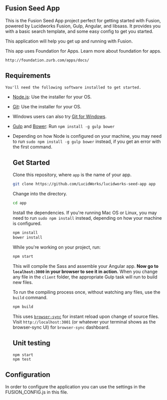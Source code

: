 ## Fusion Seed App
  This is the Fusion Seed App project perfect for getting started with Fusion, powered by Lucidworks Fusion, Gulp, Angular, and libsass. It provides you with a basic search template, and some easy config to get you started.

  This application will help you get up and running with Fusion.

  This app uses Foundation for Apps. Learn more about foundation for apps.

    http://foundation.zurb.com/apps/docs/

  ## Requirements

    You'll need the following software installed to get started.

  - [Node.js](http://nodejs.org): Use the installer for your OS.
  - [Git](http://git-scm.com/downloads): Use the installer for your OS.
  - Windows users can also try [Git for Windows](http://git-for-windows.github.io/).
  - [Gulp](http://gulpjs.com/) and [Bower](http://bower.io): Run `npm install -g gulp bower`
  - Depending on how Node is configured on your machine, you may need to run `sudo npm install -g gulp bower` instead, if you get an error with the first command.

    ## Get Started

    Clone this repository, where `app` is the name of your app.

    ```bash
    git clone https://github.com/LucidWorks/lucidworks-seed-app app
    ```

    Change into the directory.

    ```bash
    cd app
    ```

    Install the dependencies. If you're running Mac OS or Linux, you may need to run `sudo npm install` instead, depending on how your machine is configured.

    ```bash
    npm install
    bower install
    ```

    While you're working on your project, run:

    ```bash
    npm start
    ```

    This will compile the Sass and assemble your Angular app. **Now go to `localhost:3000` in your browser to see it in action.** When you change any file in the `client` folder, the appropriate Gulp task will run to build new files.

    To run the compiling process once, without watching any files, use the `build` command.

    ```bash
    npm build
    ```

    This uses [`browser-sync`](https://www.browsersync.io/) for instant reload upon change of source files. Visit `http://localhost:3001` (or whatever your terminal shows as the browser-sync UI) for `browser-sync` dashboard.

    ## Unit testing
    ```
    npm start
    npm test
    ```

## Configuration
In order to configure the application you can use the settings in the FUSION_CONFIG.js in this file.
